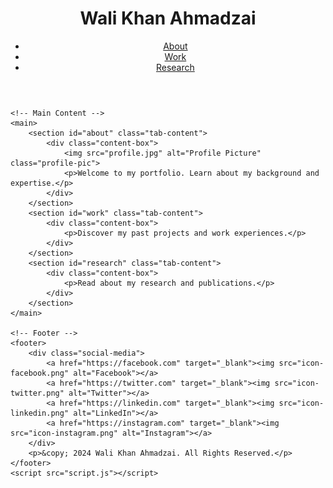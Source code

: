 <!DOCTYPE html>
<html lang="en">
<head>
    <meta charset="UTF-8">
    <meta name="viewport" content="width=device-width, initial-scale=1.0">
    <title>Portfolio - Wali Khan Ahmadzai</title>
    <link rel="stylesheet" href="style.css">
</head>
<body>
    <!-- Header -->
    <header>
        <h1>Wali Khan Ahmadzai</h1>
        <nav>
            <ul class="tabs">
                <li><a href="#" class="tab-link" data-tab="about">About</a></li>
                <li><a href="#" class="tab-link" data-tab="work">Work</a></li>
                <li><a href="#" class="tab-link" data-tab="research">Research</a></li>
            </ul>
        </nav>
    </header>

    <!-- Main Content -->
    <main>
        <section id="about" class="tab-content">
            <div class="content-box">
                <img src="profile.jpg" alt="Profile Picture" class="profile-pic">
                <p>Welcome to my portfolio. Learn about my background and expertise.</p>
            </div>
        </section>
        <section id="work" class="tab-content">
            <div class="content-box">
                <p>Discover my past projects and work experiences.</p>
            </div>
        </section>
        <section id="research" class="tab-content">
            <div class="content-box">
                <p>Read about my research and publications.</p>
            </div>
        </section>
    </main>

    <!-- Footer -->
    <footer>
        <div class="social-media">
            <a href="https://facebook.com" target="_blank"><img src="icon-facebook.png" alt="Facebook"></a>
            <a href="https://twitter.com" target="_blank"><img src="icon-twitter.png" alt="Twitter"></a>
            <a href="https://linkedin.com" target="_blank"><img src="icon-linkedin.png" alt="LinkedIn"></a>
            <a href="https://instagram.com" target="_blank"><img src="icon-instagram.png" alt="Instagram"></a>
        </div>
        <p>&copy; 2024 Wali Khan Ahmadzai. All Rights Reserved.</p>
    </footer>
    <script src="script.js"></script>
</body>
</html>

